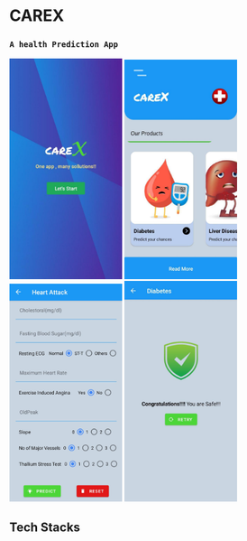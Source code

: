 # CAREX  
### `A health Prediction App`

<img src="img1.jpeg" width=200/>   <img src="img2.jpeg" width=200/ >   <img src="img5.jpeg" width=200/>        <img src="img4.jpeg" width=200/>    

## Tech Stacks
